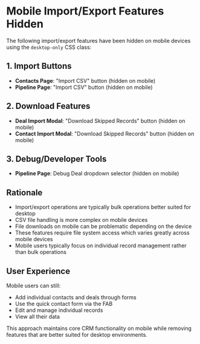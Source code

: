 # Mobile Import/Export Features Hidden

The following import/export features have been hidden on mobile devices using the `desktop-only` CSS class:

## 1. Import Buttons
- **Contacts Page**: "Import CSV" button (hidden on mobile)
- **Pipeline Page**: "Import CSV" button (hidden on mobile)

## 2. Download Features
- **Deal Import Modal**: "Download Skipped Records" button (hidden on mobile)
- **Contact Import Modal**: "Download Skipped Records" button (hidden on mobile)

## 3. Debug/Developer Tools
- **Pipeline Page**: Debug Deal dropdown selector (hidden on mobile)

## Rationale
- Import/export operations are typically bulk operations better suited for desktop
- CSV file handling is more complex on mobile devices
- File downloads on mobile can be problematic depending on the device
- These features require file system access which varies greatly across mobile devices
- Mobile users typically focus on individual record management rather than bulk operations

## User Experience
Mobile users can still:
- Add individual contacts and deals through forms
- Use the quick contact form via the FAB
- Edit and manage individual records
- View all their data

This approach maintains core CRM functionality on mobile while removing features that are better suited for desktop environments.